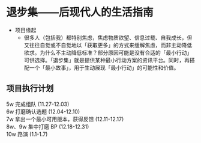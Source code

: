 # 退步集——后现代人的生活指南 

- 项目缘起
    - 很多人（包括我）都特别焦虑，焦虑物质欲望、信息过载、自我成长，但又往往自觉或不自觉地以「获取更多」的方式来缓解焦虑，而非主动降低欲求。为什么不主动降低标准？部分原因可能是没有合适的「最小行动」可供选择。「退步集」就是提供某种最小行动方案的资讯平台。同时，再搭配一个「最小故事」，用于生动展现「最小行动」的可能性和价值。

## 项目执行计划
5w 完成组队                       (11.27-12.03)  
6w 打磨确认选题                    (12.04-12.10)  
7w 拿出一个最小可用版本，获得反馈     (12.11-12.17)  
8w、9w 集中打磨 BP                 (12.18-12.31)  
10w 路演                          (1.1-1.7)  
